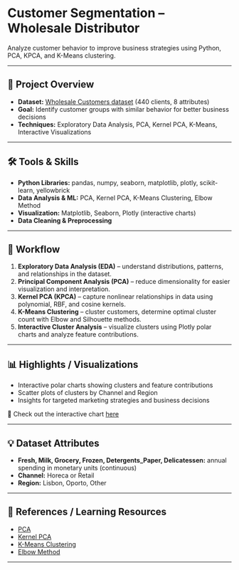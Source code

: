 # Customer Segmentation – Wholesale Distributor

Analyze customer behavior to improve business strategies using Python, PCA, KPCA, and K-Means clustering.

---

## 🚀 Project Overview
- **Dataset:** [Wholesale Customers dataset](https://archive.ics.uci.edu/ml/datasets/Wholesale+customers) (440 clients, 8 attributes)  
- **Goal:** Identify customer groups with similar behavior for better business decisions  
- **Techniques:** Exploratory Data Analysis, PCA, Kernel PCA, K-Means, Interactive Visualizations

---

## 🛠 Tools & Skills
- **Python Libraries:** pandas, numpy, seaborn, matplotlib, plotly, scikit-learn, yellowbrick  
- **Data Analysis & ML:** PCA, Kernel PCA, K-Means Clustering, Elbow Method  
- **Visualization:** Matplotlib, Seaborn, Plotly (interactive charts)  
- **Data Cleaning & Preprocessing**

---

## 📝 Workflow
1. **Exploratory Data Analysis (EDA)** – understand distributions, patterns, and relationships in the dataset.  
2. **Principal Component Analysis (PCA)** – reduce dimensionality for easier visualization and interpretation.  
3. **Kernel PCA (KPCA)** – capture nonlinear relationships in data using polynomial, RBF, and cosine kernels.  
4. **K-Means Clustering** – cluster customers, determine optimal cluster count with Elbow and Silhouette methods.  
5. **Interactive Cluster Analysis** – visualize clusters using Plotly polar charts and analyze feature contributions.  

---

## 📊 Highlights / Visualizations
- Interactive polar charts showing clusters and feature contributions  
- Scatter plots of clusters by Channel and Region  
- Insights for targeted marketing strategies and business decisions  

📌 Check out the interactive chart [here](https://rawcdn.githack.com/Unseen-Elder/Customer_segmentation/ae0f191233b23d94e2fb810b1a34992d636d06a1/Result.html)  

---

## 💡 Dataset Attributes
- **Fresh, Milk, Grocery, Frozen, Detergents_Paper, Delicatessen:** annual spending in monetary units (continuous)  
- **Channel:** Horeca or Retail  
- **Region:** Lisbon, Oporto, Other  

---

## 📖 References / Learning Resources
- [PCA](https://scikit-learn.org/stable/modules/generated/sklearn.decomposition.PCA.html)  
- [Kernel PCA](https://scikit-learn.org/stable/modules/generated/sklearn.decomposition.KernelPCA.html)  
- [K-Means Clustering](https://scikit-learn.org/stable/modules/generated/sklearn.cluster.KMeans.html)  
- [Elbow Method](https://www.scikit-yb.org/en/latest/api/cluster/elbow.html)  

---

